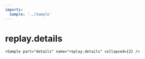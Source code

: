 ```yaml
---
imports:
  Sample: '../Sample'
---
```


# replay.details

```render
<Sample part="details" name="replay.details" collapsed={2} />
```

